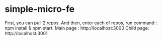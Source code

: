 # simple-micro-fe

First, you can pull 2 repos. And then, enter each of repos, run command : npm install & npm start. 
Main page : http://localhost:3000
Child page: http://localhost:3001
